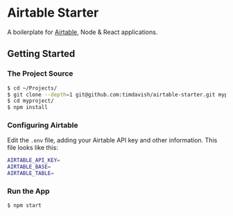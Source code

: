 # Airtable Starter

A boilerplate for [Airtable](https://airtable.com/), Node & React applications.

## Getting Started

### The Project Source

```bash
$ cd ~/Projects/
$ git clone --depth=1 git@github.com:timdavish/airtable-starter.git myproject
$ cd myproject/
$ npm install
```

### Configuring Airtable

Edit the `.env` file, adding your Airtable API key and other information. This file looks like this:

```bash
AIRTABLE_API_KEY=
AIRTABLE_BASE=
AIRTABLE_TABLE=
```

### Run the App

```bash
$ npm start
```
